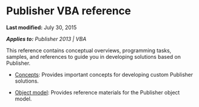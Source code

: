 
# Publisher VBA reference

 **Last modified:** July 30, 2015

 _**Applies to:** Publisher 2013 | VBA_

This reference contains conceptual overviews, programming tasks, samples, and references to guide you in developing solutions based on Publisher. 


-  [Concepts](5622538f-b656-9014-3fbd-0afc751250b4.md): Provides important concepts for developing custom Publisher solutions.
    
-  [Object model](18165c2b-0a00-4809-9cd0-5098261e5a67.md): Provides reference materials for the Publisher object model.
    
